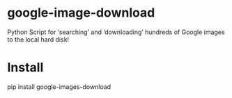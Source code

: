 # google-image-download
Python Script for ‘searching’ and ‘downloading’ hundreds of Google images to the local hard disk!

# Install
pip install google-images-download
